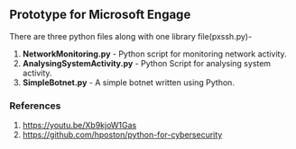 ## Prototype for Microsoft Engage
There are three python files along with one library file(pxssh.py)-
1. <strong>NetworkMonitoring.py</strong> - Python script for monitoring network activity.
2. <strong>AnalysingSystemActivity.py</strong> - Python Script for analysing system activity.
3. <strong>SimpleBotnet.py</strong> - A simple botnet written using Python.
### References
1. <a href="https://youtu.be/Xb9kjoW1Gas">https://youtu.be/Xb9kjoW1Gas</a>
2. <a href="https://github.com/hposton/python-for-cybersecurity">https://github.com/hposton/python-for-cybersecurity</a>